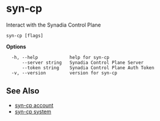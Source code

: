 # syn-cp

Interact with the Synadia Control Plane

```
syn-cp [flags]
```

**Options**

```
  -h, --help            help for syn-cp
      --server string   Synadia Control Plane Server
      --token string    Synadia Control Plane Auth Token
  -v, --version         version for syn-cp
```

## See Also

- [syn-cp account](syn-cp_account.md)
- [syn-cp system](syn-cp_system.md)

